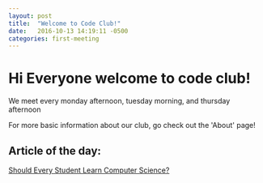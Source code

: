 ```yaml
---
layout: post
title:  "Welcome to Code Club!"
date:   2016-10-13 14:19:11 -0500
categories: first-meeting
---
```

# Hi Everyone welcome to code club!

We meet every monday afternoon, tuesday morning, and thursday afternoon

For more basic information about our club, go check out the 'About' page!

## Article of the day:
[Should Every Student Learn Computer Science?](http://www.theatlantic.com/education/archive/2016/10/a-plan-to-teach-every-child-computer-science/504587/)
